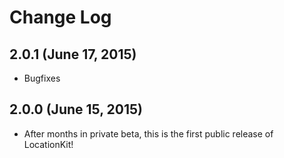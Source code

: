 <h1>Change Log</h1>

## 2.0.1 (June 17, 2015)

* Bugfixes

## 2.0.0 (June 15, 2015)

* After months in private beta, this is the first public release of LocationKit!
